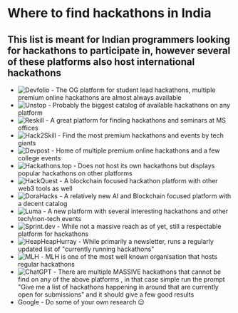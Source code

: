 # Where to find hackathons in India
## This list is meant for Indian programmers looking for hackathons to participate in, however several of these platforms also host international hackathons

- ![Devfolio](https://devfolio.co/discover) - The OG platform for student lead hackathons, multiple premium online hackathons are almost always available 
- ![Unstop](https://unstop.com/) - Probably the biggest catalog of available hackathons on any platform
- ![Reskill](https://reskilll.com/) - A great platform for finding hackathons and seminars at MS offices
- ![Hack2Skill](https://hack2skill.com/) - Find the most premium hackathons and events by tech giants
- ![Devpost](https://devpost.com/) - Home of multiple premium online hackathons and a few college events
- ![Hackathons.top](https://www.hackathons.top/) - Does not host its own hackathons but displays popular hackathons on other platforms
- ![HackQuest](https://www.hackquest.io/) - A blockchain focused hackathon platform with other web3 tools as well
- ![DoraHacks](https://dorahacks.io/home) - A relatively new AI and Blockchain focused platform with a decent catalog
- ![Luma](https://lu.ma/home) - A new platform with several interesting hackathons and other tech/non-tech events
- ![Sprint.dev](https://www.sprint.dev/) - While not a massive reach as of yet, still a respectable platform for hackathons
- ![HeapHeapHurray](https://www.heapheaphurray.com/p/currently-running-hackathons) - While primarily a newsletter, runs a regularly updated list of "currently running hackathons"
- ![MLH](https://mlh.io/) - MLH is one of the most well known organisation that hosts regular hackathons
- ![ChatGPT](https://chatgpt.com/) - There are multiple MASSIVE hackathons that cannot be find on any of the above platforms , in that case simple run the prompt "Give me a list of hackathons happening in <YearName> around <AreaName> that are currently open for submissions" and it should give a few good results
- Google - Do some of your own research 😉
